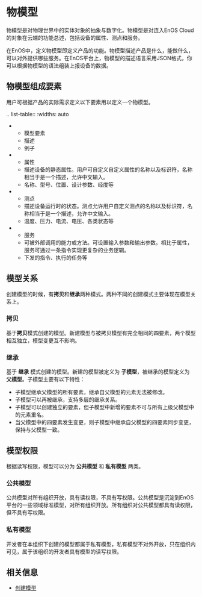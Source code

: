 # 物模型

物模型是对物理世界中的实体对象的抽象与数字化。物模型是对连入EnOS Cloud的对象在云端的功能总述，包括设备的属性、测点和服务。

在EnOS中，定义物模型即定义产品的功能。物模型描述产品是什么，能做什么，可以对外提供哪些服务。在EnOS平台上，物模型的描述语言采用JSON格式，你可以根据物模型的语法组装上报设备的数据。


## 物模型组成要素<modelelements>

用户可根据产品的实际需求定义以下要素用以定义一个物模型。

.. list-table::
   :widths: auto

   * - 模型要素
     - 描述
     - 例子
   * - 属性
     - 描述设备的静态属性。用户可自定义自定义属性的名称以及标识符，名称相当于是一个描述，允许中文输入。
     - 名称、型号、位置、设计参数、经度等
   * - 测点
     - 描述设备运行时的状态。测点允许用户自定义测点的名称以及标识符，名称相当于是一个描述，允许中文输入。
     - 温度、压力、电流、电压、各类状态等
   * - 服务
     - 可被外部调用的能力或方法。可设置输入参数和输出参数。相比于属性，服务可通过一条指令实现更复杂的业务逻辑。
     - 下发的指令、执行的任务等


## 模型关系<modelrelationship>

创建模型的时候，有**拷贝**和**继承**两种模式。两种不同的创建模式主要体现在模型关系上。

### 拷贝<clone>

基于**拷贝**模式创建的模型。新建模型与被拷贝模型有完全相同的四要素，两个模型相互独立，模型变更互不影响。

### 继承<inherit>

基于 **继承** 模式创建的模型。新建的模型被定义为 **子模型**，被继承的模型定义为 **父模型**。子模型主要有以下特性：

- 子模型继承父模型的所有要素，继承自父模型的元素无法被修改。
- 子模型可以再被继承，支持多层的继承关系。
- 子模型可以创建独立的要素，但子模型中新增的要素不可与所有上级父模型中的元素重名。
- 当父模型中的四要素发生变更，则子模型中继承自父模型的四要素同步变更，保持与父模型一致。

## 模型权限<modelpermission>

根据读写权限，模型可以分为 **公共模型** 和 **私有模型** 两类。

### 公共模型<publicmodel>

公共模型对所有组织开放，具有读权限，不具有写权限。公共模型是沉淀到EnOS平台的一些领域标准模型，对所有组织开放。所有组织对公共模型都具有读权限，但不具有写权限。

### 私有模型<privatemodel>

开发者在本组织下创建的模型都属于私有模型，私有模型不对外开放，只在组织内可见，属于该组织的开发者具有模型的读写权限。

## 相关信息<relatedinformation>

- [创建模型](creating_model)
